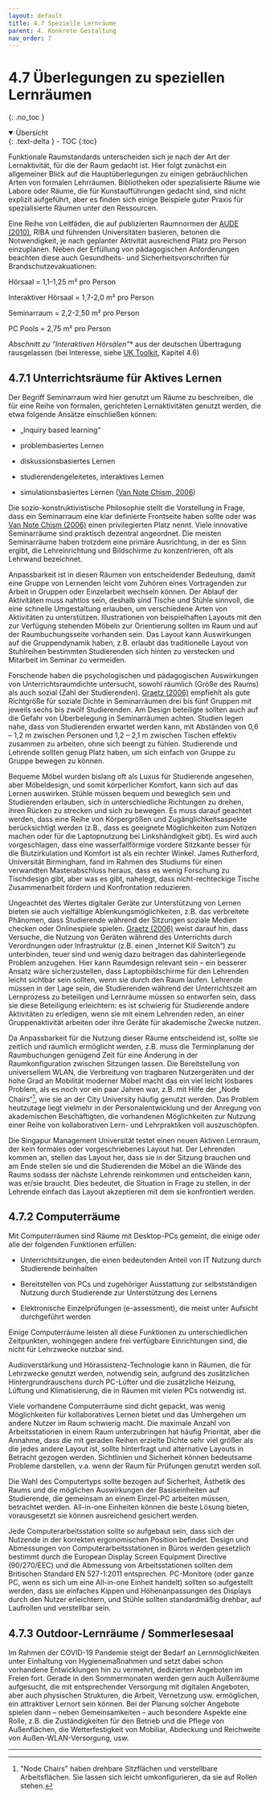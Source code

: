 ```yaml
---
layout: default
title: 4.7 Spezielle Lernräume
parent: 4. Konkrete Gestaltung
nav_order: 7
---
```


# 4.7 Überlegungen zu speziellen Lernräumen
{: .no_toc }

<details open markdown="block">
  <summary>
    Übersicht
  </summary>
  {: .text-delta }
- TOC
{:toc}
</details>

Funktionale Raumstandards unterscheiden sich je nach der Art der
Lernaktivität, für die der Raum gedacht ist. Hier folgt zunächst ein
allgemeiner Blick auf die Hauptüberlegungen zu einigen gebräuchlichen
Arten von formalen Lehrräumen. Bibliotheken oder spezialisierte Räume
wie Labore oder Räume, die für Kunstaufführungen gedacht sind, sind
nicht explizit aufgeführt, aber es finden sich einige Beispiele guter
Praxis für spezialisierte Räumen unter den Ressourcen.

Eine Reihe von Leitfäden, die auf publizierten Raumnormen der [AUDE (2010)](../Referenzen.md),
RIBA und führenden Universitäten basieren, betonen die
Notwendigkeit, je nach geplanter Aktivität ausreichend Platz pro Person
einzuplanen. Neben der Erfüllung von pädagogischen Anforderungen
beachten diese auch Gesundheits- und Sicherheitsvorschriften für
Brandschutzevakuationen:

Hörsaal = 1,1-1,25 m² pro Person

Interaktiver Hörsaal = 1,7-2,0 m² pro Person

Seminarraum = 2,2-2,50 m² pro Person

PC Pools = 2,75 m² pro Person

*Abschnitt zu “Interaktiven Hörsälen”** aus der deutschen Übertragung rausgelassen (bei Interesse, siehe [UK Toolkit](https://www.ucisa.ac.uk/learningspace), Kapitel 4.6)

## 4.7.1 Unterrichtsräume für Aktives Lernen

Der Begriff Seminarraum wird hier genutzt um Räume zu beschreiben, die
für eine Reihe von formalen, gerichteten Lernaktivitäten genutzt werden,
die etwa folgende Ansätze einschließen können:

-   „Inquiry based learning“

-   problembasiertes Lernen

-   diskussionsbasiertes Lernen

-   studierendengeleitetes, interaktives Lernen

-   simulationsbasiertes Lernen ([Van Note Chism, 2006](../Referenzen.md))

Die sozio-konstruktivistische Philosophie stellt die Vorstellung in
Frage, dass ein Seminarraum eine klar definierte Frontseite haben sollte
oder was [Van Note Chism (2006)](../Referenzen.md) einen privilegierten Platz nennt. Viele
innovative Seminarräume sind praktisch dezentral angeordnet. Die meisten
Seminarräume haben trotzdem eine primäre Ausrichtung, in der es Sinn
ergibt, die Lehreinrichtung und Bildschirme zu konzentrieren, oft als
Lehrwand bezeichnet.

Anpassbarkeit ist in diesen Räumen von entscheidender Bedeutung, damit
eine Gruppe von Lernenden leicht vom Zuhören eines Vortragenden zur
Arbeit in Gruppen oder Einzelarbeit wechseln können. Der Ablauf der
Aktivitäten muss nahtlos sein, deshalb sind Tische und Stühle sinnvoll,
die eine schnelle Umgestaltung erlauben, um verschiedene Arten von
Aktivitäten zu unterstützen. Illustrationen von beispielhaften Layouts
mit den zur Verfügung stehenden Möbeln zur Orientierung sollten im Raum
und auf der Raumbuchungsseite vorhanden sein. Das Layout kann
Auswirkungen auf die Gruppendynamik haben, z.B. erlaubt das
traditionelle Layout von Stuhlreihen bestimmten Studierenden sich hinten
zu verstecken und Mitarbeit im Seminar zu vermeiden.

Forschende haben die psychologischen und pädagogischen Auswirkungen
von Unterrichtsraumdichte untersucht, sowohl räumlich (Größe des Raums)
als auch sozial (Zahl der Studierenden). [Graetz (2006)](../Referenzen.md) empfiehlt als
gute Richtgröße für soziale Dichte in Seminarräumen drei bis fünf
Gruppen mit jeweils sechs bis zwölf Studierenden. Am Design beteiligte sollten auch
auf die Gefahr von Überbelegung in Seminarräumen achten. Studien legen
nahe, dass von Studierenden erwartet werden kann, mit Abständen von 0,6
– 1,2 m zwischen Personen und 1,2 – 2,1 m zwischen Tischen effektiv
zusammen zu arbeiten, ohne sich beengt zu fühlen. Studierende und
Lehrende sollten genug Platz haben, um sich einfach von Gruppe zu Gruppe
bewegen zu können.

Bequeme Möbel wurden bislang oft als Luxus für Studierende angesehen,
aber Möbeldesign, und somit körperlicher Komfort, kann sich auf das
Lernen auswirken. Stühle müssen bequem und beweglich sein und
Studierenden erlauben, sich in unterschiedliche Richtungen zu drehen,
ihren Rücken zu strecken und sich zu bewegen. Es muss darauf geachtet
werden, dass eine Reihe von Körpergrößen und Zugänglichkeitsaspekte
berücksichtigt werden (z.B., dass es geeignete Möglichkeiten
zum Notizen machen oder für die Laptopnutzung bei Linkshändigkeit gibt). Es wird auch
vorgeschlagen, dass eine wasserfallförmige vordere Sitzkante besser für
die Blutzirkulation und Komfort ist als ein rechter Winkel. James
Rutherford, Universität Birmingham, fand im Rahmen des Studiums für
einen verwandten Masterabschluss heraus, dass es wenig Forschung zu
Tischdesign gibt, aber was es gibt, nahelegt, dass nicht-rechteckige
Tische Zusammenarbeit fördern und Konfrontation reduzieren.

Ungeachtet des Wertes digitaler Geräte zur Unterstützung von Lernen
bieten sie auch vielfältige Ablenkungsmöglichkeiten, z.B. das
verbreitete Phänomen, dass Studierende während der Sitzungen soziale
Medien checken oder Onlinespiele spielen. [Graetz (2006)](../Referenzen.md) weist darauf
hin, dass Versuche, die Nutzung von Geräten während des Unterrichts
durch Verordnungen oder Infrastruktur (z.B. einen „Internet Kill
Switch“) zu unterbinden, teuer sind und wenig dazu beitragen das
dahinterliegende Problem anzugehen. Hier kann Raumdesign relevant sein –
ein besserer Ansatz wäre sicherzustellen, dass Laptopbildschirme für den
Lehrenden leicht sichtbar sein sollten, wenn sie durch den Raum laufen.
Lehrende müssen in der Lage sein, die Studierenden während der
Unterrichtszeit am Lernprozess zu beteiligen und Lernräume müssen so
entworfen sein, dass sie diese Beteiligung erleichtern: es ist schwierig
für Studierende andere Aktivitäten zu erledigen, wenn sie mit einem
Lehrenden reden, an einer Gruppenaktivität arbeiten oder ihre Geräte für
akademische Zwecke nutzen.

Da Anpassbarkeit für die Nutzung dieser Räume entscheidend ist, sollte
sie zeitlich und räumlich ermöglicht werden, z.B. muss die Terminplanung
der Raumbuchungen genügend Zeit für eine Änderung in der
Raumkonfiguration zwischen Sitzungen lassen. Die Bereitstellung von
universellem WLAN, die Verbreitung von tragbaren Nutzergeräten und der
hohe Grad an Mobilität moderner Möbel macht das ein viel leicht lösbares
Problem, als es noch vor ein paar Jahren war, z.B. mit Hilfe der „Node
Chairs“[^5], wie sie an der City University häufig genutzt werden. Das
Problem heutzutage liegt vielmehr in der Personalentwicklung und der
Anregung von akademischen Beschäftigten, die vorhandenen Möglichkeiten
zur Nutzung einer Reihe von kollaborativen Lern- und Lehrpraktiken voll
auszuschöpfen.

Die Singapur Management Universität testet einen neuen Aktiven Lernraum,
der kein formales oder vorgeschriebenes Layout hat. Der Lehrenden kommen
an, stellen das Layout her, dass sie in der Sitzung brauchen und am Ende
stellen sie und die Studierenden die Möbel an die Wände des Raums sodass
der nächste Lehrende reinkommen und entscheiden kann, was er/sie
braucht. Dies bedeutet, die Situation in Frage zu stellen, in der
Lehrende einfach das Layout akzeptieren mit dem sie konfrontiert werden.

## 4.7.2 Computerräume

Mit Computerräumen sind Räume mit Desktop-PCs gemeint, die einige oder
alle der folgenden Funktionen erfüllen:

-   Unterrichtsitzungen, die einen bedeutenden Anteil von IT Nutzung
    durch Studierende beinhalten

-   Bereitstellen von PCs und zugehöriger Ausstattung zur
    selbstständigen Nutzung durch Studierende zur Unterstützung des
    Lernens

-   Elektronische Einzelprüfungen (e-assessment), die meist unter
    Aufsicht durchgeführt werden

Einige Computerräume leisten all diese Funktionen zu unterschiedlichen
Zeitpunkten, wohingegen andere frei verfügbare Einrichtungen sind, die
nicht für Lehrzwecke nutzbar sind.

Audioverstärkung und Hörassistenz-Technologie kann in Räumen, die für
Lehrzwecke genutzt werden, notwendig sein, aufgrund des zusätzlichen
Hintergrundrauschens durch PC-Lüfter und die zusätzliche Heizung,
Lüftung und Klimatisierung, die in Räumen mit vielen PCs notwendig ist.

Viele vorhandene Computerräume sind dicht gepackt, was wenig
Möglichkeiten für kollaboratives Lernen bietet und das Umhergehen um
andere Nutzer im Raum schwierig macht. Die maximale Anzahl von
Arbeitsstationen in einem Raum unterzubringen hat häufig Priorität, aber
die Annahme, dass die mit geraden Reihen erzielte Dichte sehr viel
größer als die jedes andere Layout ist, sollte hinterfragt und
alternative Layouts in Betracht gezogen werden. Sichtlinien und
Sicherheit können bedeutsame Probleme darstellen, v.a. wenn der Raum für
Prüfungen genutzt werden soll.

Die Wahl des Computertyps sollte bezogen auf Sicherheit, Ästhetik des
Raums und die möglichen Auswirkungen der Basiseinheiten auf Studierende,
die gemeinsam an einem Einzel-PC arbeiten müssen, betrachtet werden.
All-in-one Einheiten können die beste Lösung bieten, vorausgesetzt sie
können ausreichend gesichert werden.

Jede Computerarbeitsstation sollte so aufgebaut sein, dass sich der
Nutzende in der korrekten ergonomischen Position befindet. Design und
Abmessungen von Computerarbeitsstationen in Büros werden gesetzlich
bestimmt durch die European Display Screen Equipment Directive
(90/270/EEC) und die Abmessung von Arbeitsstationen sollten dem
Britischen Standard EN 527-1:2011 entsprechen. PC-Monitore (oder ganze
PC, wenn es sich um eine All-in-one Einheit handelt) sollten so
aufgestellt werden, dass sie einfaches Kippen und Höhenanpassungen des
Displays durch den Nutzer erleichtern, und Stühle sollten standardmäßig
drehbar, auf Laufrollen und verstellbar sein.

## 4.7.3 Outdoor-Lernräume / Sommerlesesaal

Im Rahmen der COVID-19 Pandemie steigt der Bedarf an Lernmöglichkeiten
unter Einhaltung von Hygienemaßnahmen und setzt dabei schon vorhandene
Entwicklungen hin zu vermehrt, dedizierten Angeboten im Freien fort.
Gerade in den Sommermonaten werden gern auch Außenräume aufgesucht, die
mit entsprechender Versorgung mit digitalen Angeboten, aber auch
physischen Strukturen, die Arbeit, Vernetzung usw. ermöglichen, ein
attraktiver Lernort sein können. Bei der Planung solcher Angebote
spielen dann – neben Gemeinsamkeiten – auch besondere Aspekte eine
Rolle, z.B. die Zuständigkeiten für den Betrieb und die Pflege von
Außenflächen, die Wetterfestigkeit von Mobiliar, Abdeckung und
Reichweite von Außen-WLAN-Versorgung, usw.

---
[^5]: "Node Chairs" haben drehbare Sitzflächen und verstellbare
    Arbeitsflächen. Sie lassen sich leicht umkonfigurieren, da sie auf
    Rollen stehen.
